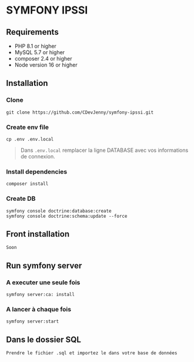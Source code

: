 # SYMFONY IPSSI

## Requirements

 - PHP 8.1 or higher
 - MySQL 5.7 or higher
 - composer 2.4 or higher
 - Node version 16 or higher

## Installation

### Clone

    git clone https://github.com/CDevJenny/symfony-ipssi.git

### Create env file

    cp .env .env.local
> Dans `.env.local` remplacer la ligne DATABASE avec vos informations de connexion.
### Install dependencies

    composer install

### Create DB

    symfony console doctrine:database:create
    symfony console doctrine:schema:update --force

## Front installation

    Soon

## Run symfony server

### A executer une seule fois
    symfony server:ca: install
### A lancer à chaque fois 
    symfony server:start

## Dans le dossier SQL 
    Prendre le fichier .sql et importez le dans votre base de données